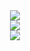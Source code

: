 <div align="center">
	<a href="https://discord.com/users/1068179092396048495" >  
  		<img src="https://lanyard.kyrie25.me/api/1068179092396048495?imgStyle=square"  />  
	</a>  
</div>
<div align="center">
	<a href="" >  
  		<img src="https://github-readme-stats.vercel.app/api?username=noaskers&show_icons=true&count_private=true&custom_title=Noaskerks+GitHub+Stats&theme=react" />  
	</a>
</div>
<div align="center">
	<a href="" >  
  		<img src="https://github-readme-stats.vercel.app/api/wakatime?username=noaskers&theme=react&layout=compact&range=last_30_days" />  
	</a>
</div>

